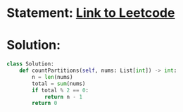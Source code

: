 # Statement: [Link to Leetcode]()
# Solution:
```python
class Solution:
    def countPartitions(self, nums: List[int]) -> int:
        n = len(nums)
        total = sum(nums)
        if total % 2 == 0:
            return n - 1
        return 0
```
